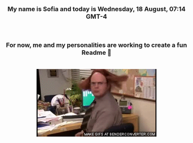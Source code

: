 


<div align="center">
<h3 >My name is Sofia and today is Wednesday, 18 August, 07:14 GMT-4</h3><br>
<h3 >For now, me and my personalities are working to create a fun Readme 👋
</h3><br>
<img src='img/dwight.gif' alt='working...'/>
</div>
